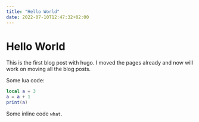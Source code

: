 ```yaml
---
title: "Hello World"
date: 2022-07-10T12:47:32+02:00
---
```


# Hello World

This is the first blog post with hugo. I moved the pages already and now will work on moving all the blog posts.

Some lua code:
```lua
local a = 3
a = a + 1
print(a)
```
Some inline code `what`.